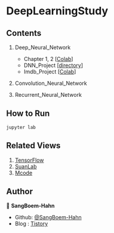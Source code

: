 # DeepLearningStudy


## Contents

01. Deep_Neural_Network

    - Chapter 1, 2 [[Colab](https://github.com/SangBeom-Hahn/BOAZ/blob/main/DeepLearningStudy/DNN/%EC%B1%95%ED%84%B0_1%2C_2.ipynb)]
    - DNN_Project [[directory](https://github.com/SangBeom-Hahn/BOAZ/tree/main/DeepLearningStudy/DNN/dnn_project)]
    - Imdb_Project [[Colab](https://github.com/SangBeom-Hahn/BOAZ/blob/main/DeepLearningStudy/DNN/imdb_%EB%AF%B8%EB%8B%88%ED%94%84%EB%A1%9C%EC%A0%9D%ED%8A%B8.ipynb)]
    
02. Convolution_Neural_Network

02. Recurrent_Neural_Network


## How to Run
```
jupyter lab
```

## Related Views

01. [TensorFlow](https://www.tensorflow.org/tutorials)
02. [SuanLab](www.suanlab.com)
3. [Mcode](https://mcode.co.kr/)



## Author

👤 **SangBoem-Hahn**

- Github: [@SangBoem-Hahn](https://github.com/SangBoem-Hahn)
- Blog : [Tistory](https://hsb422.tistory.com/category/%5B%ED%8C%8C%EC%9D%B4%EC%8D%AC%5D/%5B%EB%94%A5%EB%9F%AC%EB%8B%9D%28%EA%B5%90%EA%B3%BC%EB%AA%A9%29%5D)
